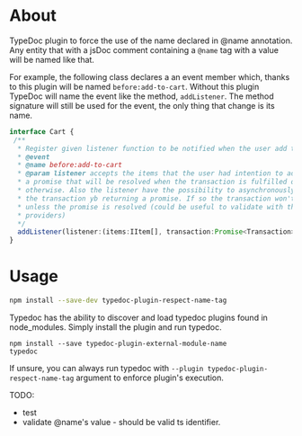 # About


TypeDoc plugin to force the use of the name declared in &#64;name annotation. 
Any entity that with a jsDoc comment containing a `@name` tag with a value
will be named like that. 

For example, the following class declares a an event member which, thanks to this 
plugin will be named `before:add-to-cart`. Without this plugin TypeDoc will name 
the event like the method, `addListener`. The method signature will still be used 
for the event, the only thing that change is its name. 

```ts
interface Cart {
 /**
  * Register given listener function to be notified when the user add the items to the cart 
  * @event
  * @name before:add-to-cart
  * @param listener accepts the items that the user had intention to add to the cart and 
  * a promise that will be resolved when the transaction is fulfilled or rejected 
  * otherwise. Also the listener have the possibility to asynchronously validate 
  * the transaction yb returning a promise. If so the transaction won't start 
  * unless the promise is resolved (could be useful to validate with third parties 
  * providers)
  */
  addListener(listener:(items:IItem[], transaction:Promise<Transaction>)=>Promise<boolean>):void
}
```

# Usage

```sh
npm install --save-dev typedoc-plugin-respect-name-tag
```

Typedoc has the ability to discover and load typedoc plugins found in node_modules. Simply install the plugin and run typedoc.
```
npm install --save typedoc-plugin-external-module-name
typedoc
```

If unsure, you can always run typedoc with `--plugin typedoc-plugin-respect-name-tag` argument to enforce plugin's execution. 


TODO: 

 * test
 * validate @name's value - should be valid ts identifier. 